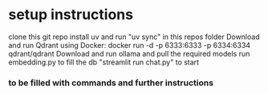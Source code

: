 # setup instructions
clone this git repo
install uv and run "uv sync" in this repos folder
Download and run Qdrant using Docker: docker run -d -p 6333:6333 -p 6334:6334 qdrant/qdrant
Download and run ollama and pull the required models
run embedding.py to fill the db
"streamlit run chat.py" to start

### to be filled with commands and further instructions